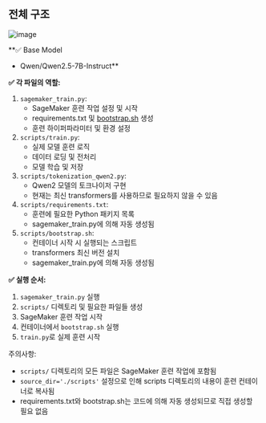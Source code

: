 ## 전체 구조

![image](https://github.com/user-attachments/assets/ab5e2c14-fe05-42b3-8851-9addb40e0e05)


**✅ Base Model
- Qwen/Qwen2.5-7B-Instruct**


**✅ 각 파일의 역할:**
1. `sagemaker_train.py`:
    - SageMaker 훈련 작업 설정 및 시작
    - requirements.txt 및 [bootstrap.sh](http://bootstrap.sh/) 생성
    - 훈련 하이퍼파라미터 및 환경 설정
2. `scripts/train.py`:
    - 실제 모델 훈련 로직
    - 데이터 로딩 및 전처리
    - 모델 학습 및 저장
3. `scripts/tokenization_qwen2.py`:
    - Qwen2 모델의 토크나이저 구현
    - 현재는 최신 transformers를 사용하므로 필요하지 않을 수 있음
4. `scripts/requirements.txt`:
    - 훈련에 필요한 Python 패키지 목록
    - sagemaker_train.py에 의해 자동 생성됨
5. `scripts/bootstrap.sh`:
    - 컨테이너 시작 시 실행되는 스크립트
    - transformers 최신 버전 설치
    - sagemaker_train.py에 의해 자동 생성됨


**✅ 실행 순서:**
1. `sagemaker_train.py` 실행
2. `scripts/` 디렉토리 및 필요한 파일들 생성
3. SageMaker 훈련 작업 시작
4. 컨테이너에서 `bootstrap.sh` 실행
5. `train.py`로 실제 훈련 시작


주의사항:
- `scripts/` 디렉토리의 모든 파일은 SageMaker 훈련 작업에 포함됨
- `source_dir='./scripts'` 설정으로 인해 scripts 디렉토리의 내용이 훈련 컨테이너로 복사됨
- requirements.txt와 bootstrap.sh는 코드에 의해 자동 생성되므로 직접 생성할 필요 없음

